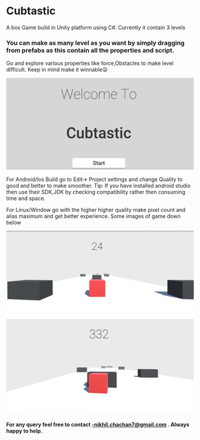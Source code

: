 # Cubtastic
A box Game build in Unity platform using C#.
Currently it contain 3 levels
### You can make as many level as you want by simply dragging from prefabs as this contain all the properties and script.
Go and explore various properties like force,Obstacles to make level difficult. Keep in mind make it winnable😜


![Enter Screen](https://github.com/nikhil1221/unity_Cubtastic/blob/master/Starting%20page.png)

For Android/Ios Build go to Edit-> Project settings and change Quality to good and better to make smoother.
Tip: If you have installed android studio then use their SDK,JDK by checking compatibility rather then consuming time and space.

For Linux/Window go with the higher higher quality make pixel count and alias maximum and get better experience. 
Some images of game down below

![Image of Game 1](https://github.com/nikhil1221/unity_Cubtastic/blob/master/Scene%201.png)

![Enter Screen](https://github.com/nikhil1221/unity_Cubtastic/blob/master/Scene%202.png)

####  For any query feel free to contact -nikhil.chachan7@gmail.com . Always happy to help.
